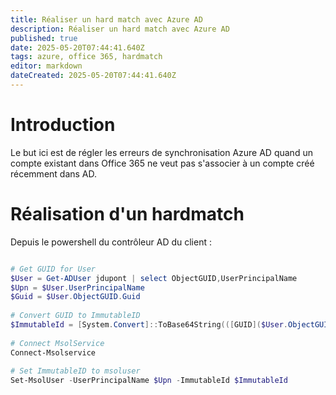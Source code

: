 ```yaml
---
title: Réaliser un hard match avec Azure AD
description: Réaliser un hard match avec Azure AD
published: true
date: 2025-05-20T07:44:41.640Z
tags: azure, office 365, hardmatch
editor: markdown
dateCreated: 2025-05-20T07:44:41.640Z
---
```


# Introduction

Le but ici est de régler les erreurs de synchronisation Azure AD quand un compte existant dans Office 365 ne veut pas s'associer à un compte créé récemment dans AD.


# Réalisation d'un hardmatch

Depuis le powershell du contrôleur AD du client : 

```powershell

# Get GUID for User
$User = Get-ADUser jdupont | select ObjectGUID,UserPrincipalName
$Upn = $User.UserPrincipalName
$Guid = $User.ObjectGUID.Guid
 
# Convert GUID to ImmutableID
$ImmutableId = [System.Convert]::ToBase64String(([GUID]($User.ObjectGUID)).tobytearray())
 
# Connect MsolService
Connect-Msolservice
 
# Set ImmutableID to msoluser
Set-MsolUser -UserPrincipalName $Upn -ImmutableId $ImmutableId
```